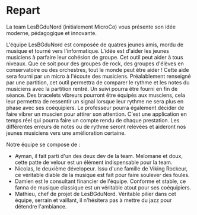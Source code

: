 # Repart

La team LesBGduNord (initialement MicroCo) vous présente son idée moderne, pédagogique et innovante.

L'équipe LesBGduNord est composée de quatres jeunes amis, mordu de musique et tourné vers l'informatique.
L'idée est d'aider les jeunes musiciens à parfaire leur cohésion de groupe. Cet outil peut aider à tous niveaux. Que ce soit pour des groupes de rock, des groupes d'élèves en conservatoire ou des orchestres, tout le monde peut être aider !
Cette aide sera fourni par un micro à l'écoute des musiciens. Préalablement renseigné par une partition, cet outil permettra de comparer le rythme et les notes du musiciens avec la partition rentré.
Un suivi pourra être fourni en fin de séance. Des bracelets vibreurs pourront être équipés aux musciens, cela leur permettra de ressentir un signal lorsque leur rythme ne sera plus en phase avec ses coéquipiers. Le professeur pourra également décider de faire vibrer un muscien pour attirer son attention.
C'est une application en temps réel qui pourra faire un compte rendu de chaque prestation. Les différentes erreurs de notes ou de rythme seront relevées et aideront nos jeunes musiciens vers une amélioration certaine.

Notre équipe se compose de :
- Ayman, il fait  parti d'un des deux dev de la team. Melomane et doux, cette patte de velour est un élément indispensable pour la team.
- Nicolas, le deuxième dévelopeur. Issu d'une famille de Viking Rockeur, ce véritable diable de la musique est fait pour faire soulever des foules.
- Damien est le consultant financier de l'équipe. Conforme et stable, ce fanna de musique classique est un véritable atout pour ses coéquipiers.
- Mathieu, chef de projet de LesBGduNord. Véritable pilier dans cet équipe, serrain et vaillant, il n'hésitera pas à mettre du jazz pour détendre l'ambiance.
